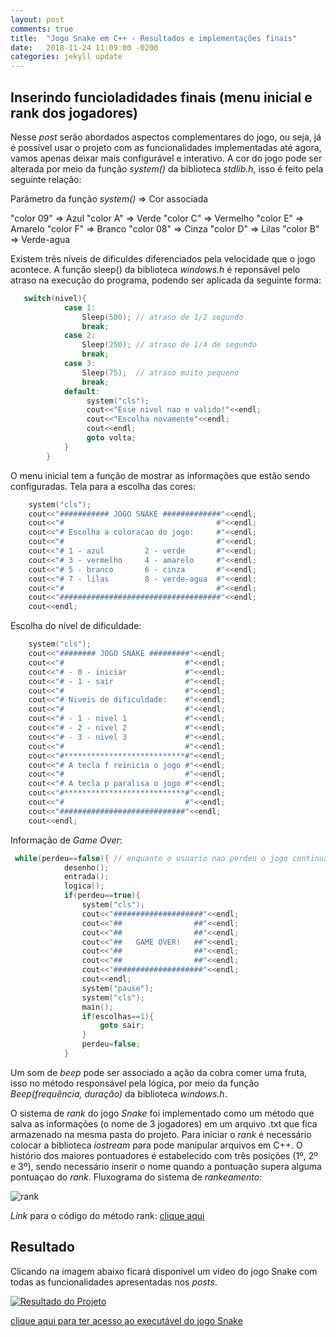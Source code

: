 ```yaml
---
layout: post
comments: true
title:  "Jogo Snake em C++ - Resultados e implementações finais"
date:   2018-11-24 11:09:00 -0200
categories: jekyll update
---
```


[jekyll-docs]: https://jekyllrb.com/docs/home
[jekyll-gh]:   https://github.com/jekyll/jekyll
[jekyll-talk]: https://talk.jekyllrb.com/

 
## Inserindo funcioladidades finais (menu inicial e rank dos jogadores)

Nesse *post* serão abordados aspectos complementares do jogo, ou seja, já é possível usar o projeto com as funcionalidades implementadas até agora, vamos apenas deixar mais configurável e interativo. A cor do jogo pode ser alterada por meio da função *system()* da biblioteca *stdlib.h*, isso é feito pela seguinte relação:

Parâmetro da função *system()* => Cor associada

"color 09"  =>   Azul
"color A"   =>   Verde
"color C"   =>   Vermelho
"color E"   =>   Amarelo
"color F"   =>   Branco
"color 08"  =>   Cinza
"color D"   =>   Lilas
"color B"   =>   Verde-agua

Existem três níveis de dificuldes diferenciados pela velocidade que o jogo acontece. A função sleep() da biblioteca *windows.h* é reponsável pelo atraso na execução do programa, podendo ser aplicada da seguinte forma:

```cpp
   switch(nivel){
            case 1:
                Sleep(500); // atraso de 1/2 segundo
                break;
            case 2:
                Sleep(250); // atraso de 1/4 de segundo
                break;
            case 3:
                Sleep(75);  // atraso muito pequeno
                break;
            default:
                 system("cls");
                 cout<<"Esse nivel nao e valido!"<<endl;
                 cout<<"Escolha novamente"<<endl;
                 cout<<endl;
                 goto volta;
            }
        }
``` 
O menu inicial tem a função de mostrar as informações que estão sendo configuradas. Tela para a escolha das cores:

```cpp
    system("cls");
    cout<<"########### JOGO SNAKE #############"<<endl;
    cout<<"#                                  #"<<endl;
    cout<<"# Escolha a coloracao do jogo:     #"<<endl;
    cout<<"#                                  #"<<endl;
    cout<<"# 1 - azul         2 - verde       #"<<endl;
    cout<<"# 3 - vermelho     4 - amarelo     #"<<endl;
    cout<<"# 5 - branco       6 - cinza       #"<<endl;
    cout<<"# 7 - lilas        8 - verde-agua  #"<<endl;
    cout<<"#                                  #"<<endl;
    cout<<"####################################"<<endl;
    cout<<endl;
```
Escolha do nível de dificuldade:

```cpp
    system("cls");
    cout<<"######## JOGO SNAKE #########"<<endl;
    cout<<"#                           #"<<endl;
    cout<<"# - 0 - iniciar             #"<<endl;
    cout<<"# - 1 - sair                #"<<endl;
    cout<<"#                           #"<<endl;
    cout<<"# Niveis de dificuldade:    #"<<endl;
    cout<<"#                           #"<<endl;
    cout<<"# - 1 - nivel 1             #"<<endl;
    cout<<"# - 2 - nivel 2             #"<<endl;
    cout<<"# - 3 - nivel 3             #"<<endl;
    cout<<"#                           #"<<endl;
    cout<<"#***************************#"<<endl;
    cout<<"# A tecla f reinicia o jogo #"<<endl;
    cout<<"#                           #"<<endl;
    cout<<"# A tecla p paralisa o jogo #"<<endl;
    cout<<"#***************************#"<<endl;
    cout<<"#                           #"<<endl;
    cout<<"############################"<<endl;
    cout<<endl;
``` 
Informação de *Game Over*:

```cpp
 while(perdeu==false){ // enquanto o usuario nao perdeu o jogo continua
            desenho();
            entrada();
            logica();
            if(perdeu==true){
                system("cls");
                cout<<"####################"<<endl;
                cout<<"##                ##"<<endl;
                cout<<"##                ##"<<endl;
                cout<<"##   GAME OVER!   ##"<<endl;
                cout<<"##                ##"<<endl;
                cout<<"##                ##"<<endl;
                cout<<"####################"<<endl;
                cout<<endl;
                system("pause");
                system("cls");
                main();
                if(escolhas==1){
                    goto sair;
                }
                perdeu=false;
            }
``` 
Um som de *beep* pode ser associado a ação da cobra comer uma fruta, isso no método responsável pela lógica, por meio da função *Beep(frequência, duração)* da biblioteca *windows.h*.

O sistema de *rank* do jogo *Snake* foi implementado como um método que salva as informações (o nome de 3 jogadores) em um arquivo .txt que fica armazenado na mesma pasta do projeto. Para iniciar o *rank* é necessário colocar a biblioteca *iostream* para pode manipular arquivos em C++. O histório dos maiores pontuadores é estabelecido com três posições (1º, 2º e 3º), sendo necessário inserir o nome quando a pontuação supera alguma pontuaçao do *rank*. Fluxograma do sistema de *rankeamento*: 

![rank](https://beta-static.photobucket.com/images/q430/pedro048/0/e6021bd9-2db0-4e16-9e02-fd2af9b721df-original.png?width=1920&height=1080&fit=bounds)


*Link* para o código do método rank: [clique aqui](https://github.com/pedro048/Projetos-em-C-/blob/master/Jogo%20Snake%20em%20C%2B%2B/rank.h)

## Resultado

Clicando na imagem abaixo ficará disponível um vídeo do jogo Snake com todas as funcionalidades apresentadas nos *posts*.

[![Resultado do Projeto](http://i350.photobucket.com/albums/q430/pedro048/IMG_20181014_151323_127_zpsrlpuexfi.jpg)](https://www.youtube.com/watch?v=Q5GoZOooUr8&feature=youtu.be)

[clique aqui para ter acesso ao executável do jogo Snake](https://github.com/pedro048/Projetos-em-C-/blob/master/Jogo%20Snake%20em%20C%2B%2B/snake3.exe)











  



 

 
 

  

